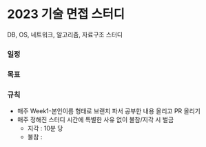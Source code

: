 # 2023 기술 면접 스터디
DB, OS, 네트워크, 알고리즘, 자료구조 스터디

### 일정

### 목표

### 규칙
- 매주 Week1-본인이름 형태로 브랜치 파서 공부한 내용 올리고 PR 올리기
- 매주 정해진 스터디 시간에 특별한 사유 없이 불참/지각 시 벌금
    - 지각 : 10분 당
    - 불참 :
